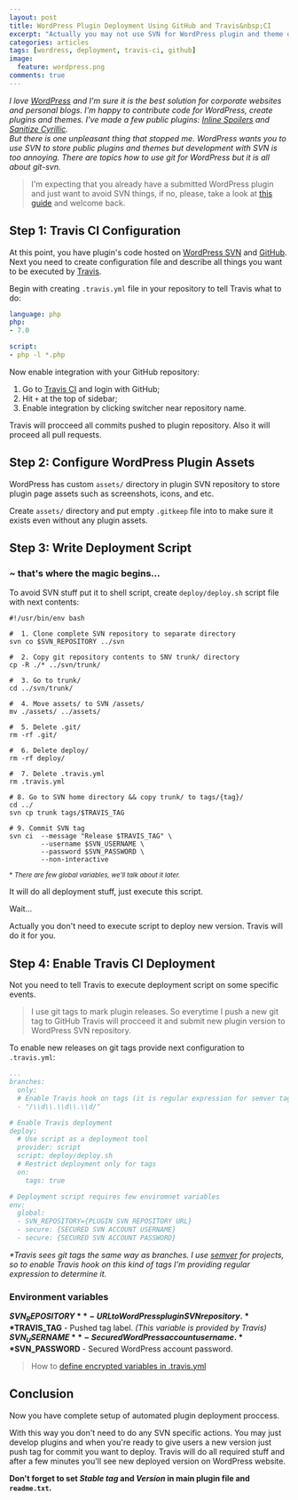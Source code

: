 ```yaml
---
layout: post
title: WordPress Plugin Deployment Using GitHub and Travis&nbsp;CI
excerpt: "Actually you may not use SVN for WordPress plugin and theme development and deployment. Travis can do all SVN stuff for you."
categories: articles
tags: [wordress, deployment, travis-ci, github]
image:
  feature: wordpress.png
comments: true
---
```


*I love [WordPress](https://wordpress.org) and I'm sure it is the best solution for corporate websites and personal blogs. I'm happy to contribute code for WordPress, create plugins and themes. I've made a few public plugins: [Inline Spoilers](https://wordpress.org/plugins/inline-spoilers/) and [Sanitize Cyrillic](https://wordpress.org/plugins/sanitize-cyrillic/).*  
*But there is one unpleasant thing that stopped me. WordPress wants you to use SVN to store public plugins and themes but development with SVN is too annoying. There are topics how to use git for WordPress but it is all about git-svn.*

> I'm expecting that you already have a submitted WordPress plugin and just want to avoid SVN things, if no, please, take a look at [this guide](https://developer.wordpress.org/plugins/wordpress-org/) and welcome back.

## Step 1: Travis CI Configuration

At this point, you have plugin's code hosted on [WordPress SVN](https://developer.wordpress.org/plugins/wordpress-org/how-to-use-subversion/) and [GitHub](https://github.com). Next you need to create configuration file and describe all things you want to be executed by [Travis](https://travis-ci/org). 

Begin with creating `.travis.yml` file in your repository to tell Travis what to do:

```yaml
language: php
php:
- 7.0

script:
- php -l *.php
```

Now enable integration with your GitHub repository:

1. Go to [Travis CI](https://travis-ci.org) and login with GitHub;
2. Hit `+` at the top of sidebar;
3. Enable integration by clicking switcher near repository name.

Travis will procceed all commits pushed to plugin repository. Also it will proceed all pull requests.

## Step 2: Configure WordPress Plugin Assets

WordPress has custom `assets/` directory in plugin SVN repository to store plugin page assets such as screenshots, icons, and etc.

Create `assets/` directory and put empty `.gitkeep` file into to make sure it exists even without any plugin assets.

## Step 3: Write Deployment Script

### <i class="fa fa-magic" aria-hidden="true"></i> ~ that's where the magic begins...

To avoid SVN stuff put it to shell script, create `deploy/deploy.sh` script file with next contents: 

```shell
#!/usr/bin/env bash

#  1. Clone complete SVN repository to separate directory
svn co $SVN_REPOSITORY ../svn

#  2. Copy git repository contents to SNV trunk/ directory
cp -R ./* ../svn/trunk/

#  3. Go to trunk/
cd ../svn/trunk/

#  4. Move assets/ to SVN /assets/
mv ./assets/ ../assets/

#  5. Delete .git/
rm -rf .git/

#  6. Delete deploy/
rm -rf deploy/

#  7. Delete .travis.yml
rm .travis.yml

# 8. Go to SVN home directory && copy trunk/ to tags/{tag}/
cd ../
svn cp trunk tags/$TRAVIS_TAG

# 9. Commit SVN tag
svn ci  --message "Release $TRAVIS_TAG" \
        --username $SVN_USERNAME \
        --password $SVN_PASSWORD \
        --non-interactive
```
<small>* *There are few global variables, we'll talk about it later.*</small>

It will do all deployment stuff, just execute this script. 

Wait...

Actually you don't need to execute script to deploy new version. Travis will do it for you.

## Step 4: Enable Travis CI Deployment

Not you need to tell Travis to execute deployment script on some specific events.  

> I use git tags to mark plugin releases. So everytime I push a new git tag to GitHub Travis will procceed it and submit new plugin version to WordPress SVN repository.

To enable new releases on git tags provide next configuration to `.travis.yml`:

```yaml
...
branches:
  only:
  # Enable Travis hook on tags (it is regular expression for semver tag)*
  - "/\\d\\.\\d\\.\\d/"

# Enable Travis deployment
deploy:
  # Use script as a deployment tool
  provider: script
  script: deploy/deploy.sh
  # Restrict deployment only for tags
  on:
    tags: true

# Deployment script requires few enviromnet variables
env:
  global:
  - SVN_REPOSITORY={PLUGIN SVN REPOSITORY URL}
  - secure: {SECURED SVN ACCOUNT USERNAME}
  - secure: {SECURED SVN ACCOUNT PASSWORD}
```

*\*Travis sees git tags the same way as branches. I use [semver](http://semver.org) for projects, so to enable Travis hook on this kind of tags I'm providing regular expression to determine it.*

### Environment variables

**$SVN_REPOSITORY** - URL to WordPress plugin SVN repository.  
**$TRAVIS_TAG** - Pushed tag label. *(This variable is provided by Travis)*  
**$SVN_USERNAME** - Secured WordPress account username.  
**$SVN_PASSWORD** - Secured WordPress account password.

> How to [define encrypted variables in .travis.yml](https://docs.travis-ci.com/user/environment-variables/#Defining-encrypted-variables-in-.travis.yml)

## Conclusion

Now you have complete setup of automated plugin deployment proccess.

With this way you don't need to do any SVN specific actions. You may just develop plugins and when you're ready to give users a new version just push tag for commit you want to deploy. Travis will do all required stuff and after a few minutes you'll see new deployed version on WordPress website.

**Don't forget to set *Stable tag* and *Version* in main plugin file and `readme.txt`.**
